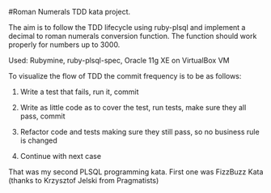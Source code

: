 #Roman Numerals TDD kata project.

The aim is to follow the TDD lifecycle using ruby-plsql and implement a decimal to roman numerals conversion function.
The function should work properly for numbers up to 3000.

Used: Rubymine, ruby-plsql-spec, Oracle 11g XE on VirtualBox VM 

To visualize the flow of TDD the commit frequency is to be as follows:

1. Write a test that fails, run it, commit

2. Write as little code as to cover the test, run tests, make sure they all pass, commit

3. Refactor code and tests making sure they still pass, so no business rule is changed

4. Continue with next case

That was my second PLSQL programming kata.
First one was FizzBuzz Kata (thanks to Krzysztof Jelski from Pragmatists)
